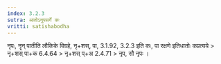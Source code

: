 ```yaml
---
index: 3.2.3
sutra: आतोऽनुपसर्गे कः
vritti: satishabodha
---
```



 नृपः, नॄन् पातीति लौकिके विग्रहे, नृ+शस्, पा, 3.1.92, 3.2.3 इति कः, पा रक्षणे इतिधातोः कप्रत्यये > नृ+शस् पा+क 6.4.64 > नृ+शस् प्+अ 2.4.71 > नृप, सौ नृपः ।   


